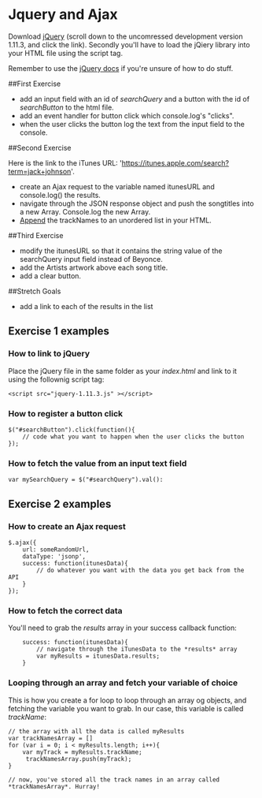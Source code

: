 # Jquery and Ajax

Download [jQuery](http://code.jquery.com/jquery-1.11.3.js) (scroll down to the uncomressed development version 1.11.3, and click the link). Secondly you'll have to load the jQiery library into your HTML file using the script tag.  

Remember to use the [jQuery docs](https://jquery.com/) if you're unsure of how to do stuff.

##First Exercise
* add an input field with an id of *searchQuery* and a button with the id of *searchButton* to the html file.
* add an event handler for button click which console.log's "clicks".
* when the user clicks the button log the text from the input field to the console.

##Second Exercise

Here is the link to the iTunes URL: 'https://itunes.apple.com/search?term=jack+johnson'.

* create an Ajax request to the variable named itunesURL and console.log() the results.
* navigate through the JSON response object and push the songtitles into a new Array. Console.log the new Array.
* [Append](http://api.jquery.com/append/) the trackNames to an unordered list in your HTML. 

##Third Exercise
* modify the itunesURL so that it contains the string value of the searchQuery input field instead of Beyonce.
* add the Artists artwork above each song title.
* add a clear button.

##Stretch Goals

* add a link to each of the results in the list


## Exercise 1 examples

### How to link to jQuery

Place the jQuery file in the same folder as your *index.html* and link to it using the follownig script tag:

	<script src="jquery-1.11.3.js" ></script>

### How to register a button click

	$("#searchButton").click(function(){
		// code what you want to happen when the user clicks the button
	});

### How to fetch the value from an input text field

	var mySearchQuery = $("#searchQuery").val():

## Exercise 2 examples

### How to create an Ajax request

	$.ajax({
		url: someRandomUrl,
		dataType: 'jsonp',
		success: function(itunesData){
			// do whatever you want with the data you get back from the API
		} 
	});

### How to fetch the correct data

You'll need to grab the *results* array in your success callback function:

		success: function(itunesData){
			// navigate through the iTunesData to the *results* array
			var myResults = itunesData.results;
		} 

### Looping through an array and fetch your variable of choice

This is how you create a for loop to loop through an array og objects, and fetching the variable you want to grab. In our case, this variable is called *trackName*:

	// the array with all the data is called myResults
	var trackNamesArray = []
	for (var i = 0; i < myResults.length; i++){
		var myTrack = myResults.trackName;
		 trackNamesArray.push(myTrack);
	}

	// now, you've stored all the track names in an array called *trackNamesArray*. Hurray!



